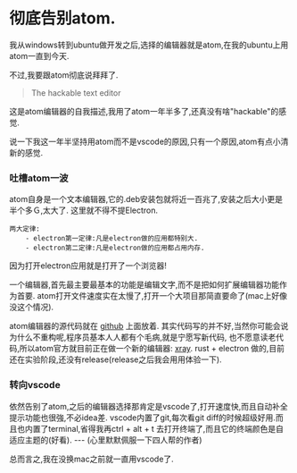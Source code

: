 # 彻底告别atom.

我从windows转到ubuntu做开发之后,选择的编辑器就是atom,在我的ubuntu上用atom一直到今天.

不过,我要跟atom彻底说拜拜了.

> The hackable text editor

这是atom编辑器的自我描述,我用了atom一年半多了,还真没有啥"hackable"的感觉.

说一下我这一年半坚持用atom而不是vscode的原因,只有一个原因,atom有点小清新的感觉.

### 吐槽atom一波

atom自身是一个文本编辑器,它的.deb安装包就将近一百兆了,安装之后大小更是半个多Ｇ,太大了.
这里就不得不提Electron.

    两大定律:
        - electron第一定律:凡是electron做的应用都特别大.
        - electron第二定律:凡是electron做的应用都占用内存.

因为打开electron应用就是打开了一个浏览器!

一个编辑器,首先最主要最基本的功能是编辑文字,而不是把如何扩展编辑器功能作为首要.
atom打开文件速度实在太慢了,打开一个大项目那简直要命了(mac上好像没这个情况).

atom编辑器的源代码就在 [github](https://github.com/atom/atom) 上面放着.
其实代码写的并不好,当然你可能会说为什么不重构呢,程序员基本人人都有个毛病,就是宁愿写新代码,
也不愿意读老代码,所以atom官方就目前正在做一个新的编辑器: [xray](https://github.com/atom/xray).
rust + electron 做的,目前还在实验阶段,还没有release(release之后我会用用体验一下).

### 转向vscode

依然告别了atom,之后的编辑器选择那肯定是vscode了,打开速度快,而且自动补全提示功能也很強,不必idea差.
vscode内置了git,每次看git diff的时候超级好用.而且也内置了terminal,省得我再ctrl + alt + t
去打开终端了,而且它的终端颜色是自适应主题的(好看). --- (心里默默佩服一下四人帮的作者)

总而言之,我在没换mac之前就一直用vscode了.
